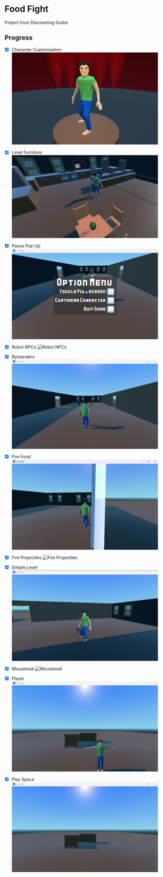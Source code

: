 # Food Fight

Project from Discovering Godot

## Progress

- [x] Character Customisation
![Character Customisation](_screenshots/character-customisation.png)

- [x] Level Furniture
![Level Furniture](_screenshots/furniture.png)

- [x] Pause Pop Up
![Pause Pop Up](_screenshots/pause-popup.png)

- [x] Robot NPCs
![Robot NPCs](_screenshots/robot-npc.gif)

- [x] Bystanders
![Bystanders](_screenshots/bystanders.png)

- [x] Fire Food
![Fire Food](_screenshots/fire-food.gif)

- [x] Fire Projectiles
![Fire Projectiles](_screenshots/fire.gif)

- [x] Simple Level
![Simple Level](_screenshots/simple-level.png)

- [x] Mouselook
![Mouselook](_screenshots/mouselook.gif)

- [x] Player
![Player](_screenshots/player.png)

- [x] Play Space
![Play Space](_screenshots/play-space.png)
